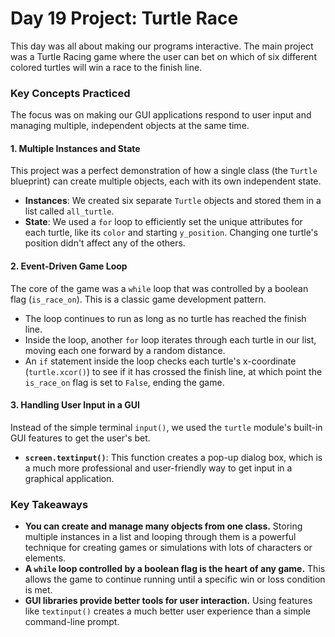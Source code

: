 # Day 19 Project: Turtle Race

This day was all about making our programs interactive. The main project was a Turtle Racing game where the user can bet on which of six different colored turtles will win a race to the finish line.

### Key Concepts Practiced

The focus was on making our GUI applications respond to user input and managing multiple, independent objects at the same time.

#### 1. Multiple Instances and State

This project was a perfect demonstration of how a single class (the `Turtle` blueprint) can create multiple objects, each with its own independent state.

* **Instances**: We created six separate `Turtle` objects and stored them in a list called `all_turtle`.
* **State**: We used a `for` loop to efficiently set the unique attributes for each turtle, like its `color` and starting `y_position`. Changing one turtle's position didn't affect any of the others.

#### 2. Event-Driven Game Loop

The core of the game was a `while` loop that was controlled by a boolean flag (`is_race_on`). This is a classic game development pattern.

* The loop continues to run as long as no turtle has reached the finish line.
* Inside the loop, another `for` loop iterates through each turtle in our list, moving each one forward by a random distance.
* An `if` statement inside the loop checks each turtle's x-coordinate (`turtle.xcor()`) to see if it has crossed the finish line, at which point the `is_race_on` flag is set to `False`, ending the game.

#### 3. Handling User Input in a GUI

Instead of the simple terminal `input()`, we used the `turtle` module's built-in GUI features to get the user's bet.

* **`screen.textinput()`**: This function creates a pop-up dialog box, which is a much more professional and user-friendly way to get input in a graphical application.

### Key Takeaways

* **You can create and manage many objects from one class.** Storing multiple instances in a list and looping through them is a powerful technique for creating games or simulations with lots of characters or elements.
* **A `while` loop controlled by a boolean flag is the heart of any game.** This allows the game to continue running until a specific win or loss condition is met.
* **GUI libraries provide better tools for user interaction.** Using features like `textinput()` creates a much better user experience than a simple command-line prompt.